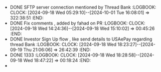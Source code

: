 - DONE SFTP server connection mentioned by Thread Bank
  :LOGBOOK:
  CLOCK: [2024-09-18 Wed 05:29:10]--[2024-10-01 Tue 16:08:01] =>  322:38:51
  :END:
- DONE Fix comments , added by fahad on PR
  :LOGBOOK:
  CLOCK: [2024-09-18 Wed 14:24:36]--[2024-09-18 Wed 15:10:02] =>  00:45:26
  :END:
- DONE Investor Sign Up flow , like send details to USAePay regarding thread Bank
  :LOGBOOK:
  CLOCK: [2024-09-18 Wed 18:23:27]--[2024-09-19 Thu 21:06:06] =>  26:42:39
  :END:
- DONE 1333
  :LOGBOOK:
  CLOCK: [2024-09-18 Wed 18:28:58]--[2024-09-18 Wed 18:47:22] =>  00:18:24
  :END:
-